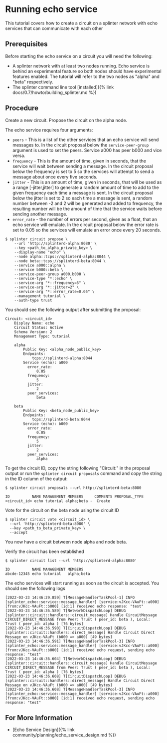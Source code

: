 
# Running echo service

<!--
  Copyright 2018-2021 Cargill Incorporated
  Licensed under Creative Commons Attribution 4.0 International License
  https://creativecommons.org/licenses/by/4.0/
-->

This tutorial covers how to create a circuit on a splinter network with echo
services that can communicate with each other

## Prerequisites

Before starting the echo service on a circuit you will need the following:
-  A splinter network with at least two nodes running. Echo service is behind an
   experimental feature so both nodes should have experimental features enabled.
   The tutorial will refer to the two nodes as "alpha" and "beta" respectively.
- The splinter command line tool
  [installed]({% link docs/0.7/howto/building_splinter.md %})

## Procedure

Create a new circuit. 
Propose the circuit on the alpha node.

The echo service requires four arguments:
* `peers` - This is a list of the other services that an echo service will send
  messages to. In the circuit proposal below the `service-peer-group` argument
  is used to set the peers. Service a000 has peer b000 and vice versa.
* `frequency` - This is the amount of time, given in seconds, that the service
  will wait between sending a message. In the circuit proposal below the
  frequency is set to 5 so the services will attempt to send a message about
  once every five seconds.
* `jitter` - This is an amount of time, given in seconds, that will be used as a
  range [-jitter,jitter] to generate a random amount of time to add to the given
  frequency each time a message is sent. In the circuit proposal below the
  jitter is set to 2 so each time a message is sent, a random number between -2
  and 2 will be generated and added to frequency, the resulting number will be
  the amount of time that the service waits before sending another message.
* `error_rate` - the number of errors per second, given as a float, that an echo
  service will emulate. In the circuit proposal below the error rate is set to
  0.05 so the services will emulate an error once every 20 seconds.

``` console
$ splinter circuit propose \
    --url 'http://splinterd-alpha:8080' \
    --key <path_to_alpha_private_key> \
    --display-name "echo" \
    --node alpha::tcps://splinterd-alpha:8044 \
    --node beta::tcps://splinterd-beta:8044 \
    --service a000::alpha \
    --service b000::beta \
    --service-peer-group a000,b000 \
    --service-type "*::echo" \
    --service-arg "*::frequency=5" \
    --service-arg "*::jitter=2" \
    --service-arg "*::error_rate=0.05" \
    --management tutorial \
    --auth-type trust
```

You should see the following output after submitting the proposal:

```console
Circuit: <circuit_id>
    Display Name: echo
    Circuit Status: Active
    Schema Version: 2
    Management Type: tutorial

    alpha
        Public Key: <alpha_node_public_key>
        Endpoints:
            tcps://splinterd-alpha:8044
        Service (echo): a000
          error_rate:
              0.05
          frequency:
              5
          jitter:
              2
          peer_services:
              beta

    beta
        Public Key: <beta_node_public_key>
        Endpoints:
            tcps://splinterd-beta:8044
        Service (echo): b000
          error_rate:
              0.05
          frequency:
              5
          jitter:
              2
          peer_services:
              alpha
```

To get the circuit ID, copy the string following "Circuit:" in the proposal
output or run the `splinter circuit proposals` command and copy the string in
the ID column of the output:

```console
$ splinter circuit proposals --url http://splinterd-beta:8080

ID          NAME MANAGEMENT MEMBERS     COMMENTS PROPOSAL_TYPE
<circuit_id> echo tutorial alpha;beta -  Create
```

Vote for the circuit on the beta node using the circuit ID

```console
$ splinter circuit vote <circuit_id> \
  --url 'http://splinterd-beta:8080' \
  --key <path_to_beta_private_key> \
  --accept
```

You now have a circuit between node alpha and node beta.

Verify the circuit has been established

```console
$ splinter circuit list --url 'http://splinterd-alpha:8080'

ID          NAME MANAGEMENT MEMBERS
abcde-12345 echo tutorial   alpha;beta
```

The echo services will start running as soon as the circuit is accepted. You
should see the following logs

```console
[2022-03-23 14:46:29.859] T[MessageHandlerTaskPool-1] INFO [splinter_echo::service::message_handler] [service:vJKcc-VAuFt::a000] [from:vJKcc-VAuFt::b000] [id:1] received echo response: "test"
[2022-03-23 14:46:36.589] T[NetworkDispatchLoop] DEBUG [splinter::circuit::handlers::circuit_message] Handle CircuitMessage CIRCUIT_DIRECT_MESSAGE from Peer: Trust ( peer_id: beta ), Local: Trust ( peer_id: alpha ) [76 bytes]
[2022-03-23 14:46:36.590] T[CircuitDispatchLoop] DEBUG [splinter::circuit::handlers::direct_message] Handle Circuit Direct Message on vJKcc-VAuFt (b000 => a000) [49 bytes]
[2022-03-23 14:46:36.591] T[MessageHandlerTaskPool-3] INFO [splinter_echo::service::message_handler] [service:vJKcc-VAuFt::a000] [from:vJKcc-VAuFt::b000] [id:1] received echo request, sending echo response: "test"
[2022-03-23 14:46:36.604] T[NetworkDispatchLoop] DEBUG [splinter::circuit::handlers::circuit_message] Handle CircuitMessage CIRCUIT_DIRECT_MESSAGE from Peer: Trust ( peer_id: beta ), Local: Trust ( peer_id: alpha ) [76 bytes]
[2022-03-23 14:46:36.608] T[CircuitDispatchLoop] DEBUG [splinter::circuit::handlers::direct_message] Handle Circuit Direct Message on vJKcc-VAuFt (b000 => a000) [49 bytes]
[2022-03-23 14:46:36.608] T[MessageHandlerTaskPool-3] INFO [splinter_echo::service::message_handler] [service:vJKcc-VAuFt::a000] [from:vJKcc-VAuFt::b000] [id:1] received echo request, sending echo response: "test"
```

## For More Information

* [Echo Service Design]({% link community/planning/echo_service_design.md %})

